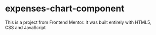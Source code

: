 # expenses-chart-component
This is a project from Frontend Mentor. It was built entirely with HTML5, CSS and JavaScript
